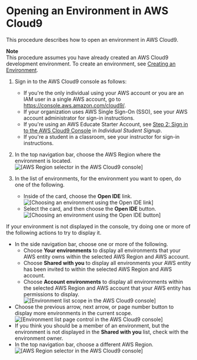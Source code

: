# Opening an Environment in AWS Cloud9<a name="open-environment"></a>

This procedure describes how to open an environment in AWS Cloud9\.

**Note**  
This procedure assumes you have already created an AWS Cloud9 development environment\. To create an environment, see [Creating an Environment](create-environment.md)\.

1. Sign in to the AWS Cloud9 console as follows:
   + If you're the only individual using your AWS account or you are an IAM user in a single AWS account, go to [https://console\.aws\.amazon\.com/cloud9/](https://console.aws.amazon.com/cloud9/)\.
   + If your organization uses AWS Single Sign\-On \(SSO\), see your AWS account administrator for sign\-in instructions\.
   + If you're using an AWS Educate Starter Account, see [Step 2: Sign in to the AWS Cloud9 Console](setup-student.md#setup-student-sign-in-ide) in *Individual Student Signup*\.
   + If you're a student in a classroom, see your instructor for sign\-in instructions\.

1. In the top navigation bar, choose the AWS Region where the environment is located\.  
![\[AWS Region selector in the AWS Cloud9 console\]](http://docs.aws.amazon.com/cloud9/latest/user-guide/images/console-region.png)

1. In the list of environments, for the environment you want to open, do one of the following\.
   + Inside of the card, choose the **Open IDE** link\.  
![\[Choosing an environment using the Open IDE link\]](http://docs.aws.amazon.com/cloud9/latest/user-guide/images/console-open-ide.png)
   + Select the card, and then choose the **Open IDE** button\.  
![\[Choosing an environment using the Open IDE button\]](http://docs.aws.amazon.com/cloud9/latest/user-guide/images/console-open-ide-card.png)

If your environment is not displayed in the console, try doing one or more of the following actions to try to display it\.
+ In the side navigation bar, choose one or more of the following\.
  + Choose **Your environments** to display all environments that your AWS entity owns within the selected AWS Region and AWS account\.
  + Choose **Shared with you** to display all environments your AWS entity has been invited to within the selected AWS Region and AWS account\.
  + Choose **Account environments** to display all environments within the selected AWS Region and AWS account that your AWS entity has permissions to display\.  
![\[Environment list scope in the AWS Cloud9 console\]](http://docs.aws.amazon.com/cloud9/latest/user-guide/images/console-env-list.png)
+ Choose the previous arrow, next arrow, or page number button to display more environments in the current scope\.  
![\[Environment list page control in the AWS Cloud9 console\]](http://docs.aws.amazon.com/cloud9/latest/user-guide/images/console-find-env.png)
+ If you think you should be a member of an environment, but the environment is not displayed in the **Shared with you** list, check with the environment owner\.
+ In the top navigation bar, choose a different AWS Region\.  
![\[AWS Region selector in the AWS Cloud9 console\]](http://docs.aws.amazon.com/cloud9/latest/user-guide/images/console-region.png)